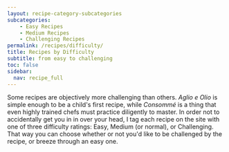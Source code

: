 ```yaml
---
layout: recipe-category-subcategories
subcategories:
    - Easy Recipes
    - Medium Recipes
    - Challenging Recipes
permalink: /recipes/difficulty/
title: Recipes by Difficulty
subtitle: from easy to challenging
toc: false
sidebar:
  nav: recipe_full
---
```

Some recipes are objectively more challenging than others. *Aglio e Olio* is simple enough to be a child's first recipe, while *Consommé* is a thing that even highly trained chefs must practice diligently to master. In order not to accidentally get you in in over your head, I tag each recipe on the site with one of three difficulty ratings: Easy, Medium (or normal), or Challenging. That way you can choose whether or not you'd like to be challenged by the recipe, or breeze through an easy one.